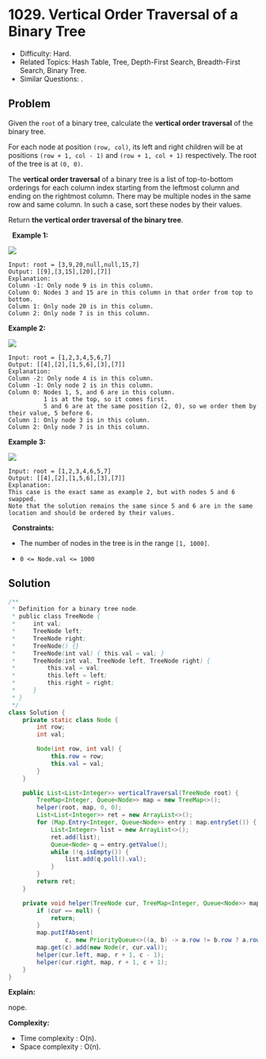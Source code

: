 # 1029. Vertical Order Traversal of a Binary Tree

- Difficulty: Hard.
- Related Topics: Hash Table, Tree, Depth-First Search, Breadth-First Search, Binary Tree.
- Similar Questions: .

## Problem

Given the ```root``` of a binary tree, calculate the **vertical order traversal** of the binary tree.

For each node at position ```(row, col)```, its left and right children will be at positions ```(row + 1, col - 1)``` and ```(row + 1, col + 1)``` respectively. The root of the tree is at ```(0, 0)```.

The **vertical order traversal** of a binary tree is a list of top-to-bottom orderings for each column index starting from the leftmost column and ending on the rightmost column. There may be multiple nodes in the same row and same column. In such a case, sort these nodes by their values.

Return **the **vertical order traversal** of the binary tree**.

 
**Example 1:**

![](https://assets.leetcode.com/uploads/2021/01/29/vtree1.jpg)

```
Input: root = [3,9,20,null,null,15,7]
Output: [[9],[3,15],[20],[7]]
Explanation:
Column -1: Only node 9 is in this column.
Column 0: Nodes 3 and 15 are in this column in that order from top to bottom.
Column 1: Only node 20 is in this column.
Column 2: Only node 7 is in this column.
```

**Example 2:**

![](https://assets.leetcode.com/uploads/2021/01/29/vtree2.jpg)

```
Input: root = [1,2,3,4,5,6,7]
Output: [[4],[2],[1,5,6],[3],[7]]
Explanation:
Column -2: Only node 4 is in this column.
Column -1: Only node 2 is in this column.
Column 0: Nodes 1, 5, and 6 are in this column.
          1 is at the top, so it comes first.
          5 and 6 are at the same position (2, 0), so we order them by their value, 5 before 6.
Column 1: Only node 3 is in this column.
Column 2: Only node 7 is in this column.
```

**Example 3:**

![](https://assets.leetcode.com/uploads/2021/01/29/vtree3.jpg)

```
Input: root = [1,2,3,4,6,5,7]
Output: [[4],[2],[1,5,6],[3],[7]]
Explanation:
This case is the exact same as example 2, but with nodes 5 and 6 swapped.
Note that the solution remains the same since 5 and 6 are in the same location and should be ordered by their values.
```

 
**Constraints:**


	
- The number of nodes in the tree is in the range ```[1, 1000]```.
	
- ```0 <= Node.val <= 1000```



## Solution

```java
/**
 * Definition for a binary tree node.
 * public class TreeNode {
 *     int val;
 *     TreeNode left;
 *     TreeNode right;
 *     TreeNode() {}
 *     TreeNode(int val) { this.val = val; }
 *     TreeNode(int val, TreeNode left, TreeNode right) {
 *         this.val = val;
 *         this.left = left;
 *         this.right = right;
 *     }
 * }
 */
class Solution {
    private static class Node {
        int row;
        int val;

        Node(int row, int val) {
            this.row = row;
            this.val = val;
        }
    }

    public List<List<Integer>> verticalTraversal(TreeNode root) {
        TreeMap<Integer, Queue<Node>> map = new TreeMap<>();
        helper(root, map, 0, 0);
        List<List<Integer>> ret = new ArrayList<>();
        for (Map.Entry<Integer, Queue<Node>> entry : map.entrySet()) {
            List<Integer> list = new ArrayList<>();
            ret.add(list);
            Queue<Node> q = entry.getValue();
            while (!q.isEmpty()) {
                list.add(q.poll().val);
            }
        }
        return ret;
    }

    private void helper(TreeNode cur, TreeMap<Integer, Queue<Node>> map, int r, int c) {
        if (cur == null) {
            return;
        }
        map.putIfAbsent(
                c, new PriorityQueue<>((a, b) -> a.row != b.row ? a.row - b.row : a.val - b.val));
        map.get(c).add(new Node(r, cur.val));
        helper(cur.left, map, r + 1, c - 1);
        helper(cur.right, map, r + 1, c + 1);
    }
}
```

**Explain:**

nope.

**Complexity:**

* Time complexity : O(n).
* Space complexity : O(n).
